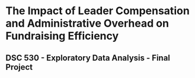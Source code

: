# The Impact of Leader Compensation and  Administrative Overhead on Fundraising Efficiency 
## DSC 530 - Exploratory Data Analysis - Final Project


